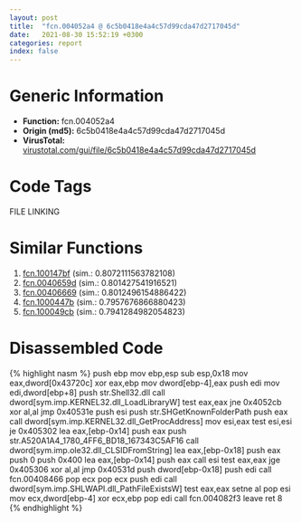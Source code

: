 ```yaml
---
layout: post
title:  "fcn.004052a4 @ 6c5b0418e4a4c57d99cda47d2717045d"
date:   2021-08-30 15:52:19 +0300
categories: report
index: false
---
```


# Generic Information
- **Function:** fcn.004052a4
- **Origin (md5):** 6c5b0418e4a4c57d99cda47d2717045d
- **VirusTotal:** [virustotal.com/gui/file/6c5b0418e4a4c57d99cda47d2717045d][virustotal_ref]

# Code Tags
<span class="tag" id="FILE">FILE</span>
<span class="tag" id="LINKING">LINKING</span>


# Similar Functions

1. [fcn.100147bf][similar_1_ref] (sim.: 0.8072111563782108)
2. [fcn.0040659d][similar_2_ref] (sim.: 0.801427541916521)
3. [fcn.00406669][similar_3_ref] (sim.: 0.8012496154886422)
4. [fcn.1000447b][similar_4_ref] (sim.: 0.7957676866880423)
5. [fcn.100049cb][similar_5_ref] (sim.: 0.7941284982054823)


# Disassembled Code

{% highlight nasm %}
push ebp
mov ebp,esp
sub esp,0x18
mov eax,dword[0x43720c]
xor eax,ebp
mov dword[ebp-4],eax
push edi
mov edi,dword[ebp+8]
push str.Shell32.dll
call dword[sym.imp.KERNEL32.dll_LoadLibraryW]
test eax,eax
jne 0x4052cb
xor al,al
jmp 0x40531e
push esi
push str.SHGetKnownFolderPath
push eax
call dword[sym.imp.KERNEL32.dll_GetProcAddress]
mov esi,eax
test esi,esi
je 0x405302
lea eax,[ebp-0x14]
push eax
push str.A520A1A4_1780_4FF6_BD18_167343C5AF16
call dword[sym.imp.ole32.dll_CLSIDFromString]
lea eax,[ebp-0x18]
push eax
push 0
push 0x400
lea eax,[ebp-0x14]
push eax
call esi
test eax,eax
jge 0x405306
xor al,al
jmp 0x40531d
push dword[ebp-0x18]
push edi
call fcn.00408466
pop ecx
pop ecx
push edi
call dword[sym.imp.SHLWAPI.dll_PathFileExistsW]
test eax,eax
setne al
pop esi
mov ecx,dword[ebp-4]
xor ecx,ebp
pop edi
call fcn.004082f3
leave 
ret 8
{% endhighlight %}


[similar_1_ref]: /report/fcn.100147bf@481b545f5c18f2fce1caac67ddc419e8
[similar_2_ref]: /report/fcn.0040659d@6c5b0418e4a4c57d99cda47d2717045d
[similar_3_ref]: /report/fcn.00406669@6c5b0418e4a4c57d99cda47d2717045d
[similar_4_ref]: /report/fcn.1000447b@01917ef1a6330a4695a0deaf2b7bc13a
[similar_5_ref]: /report/fcn.100049cb@01917ef1a6330a4695a0deaf2b7bc13a
[virustotal_ref]: https://www.virustotal.com/gui/file/6c5b0418e4a4c57d99cda47d2717045d